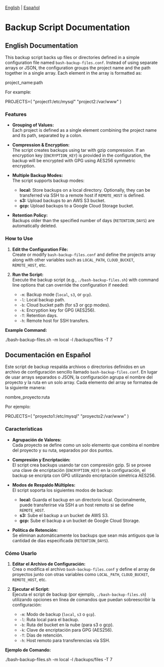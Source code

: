 [English](#english-documentation) | [Español](#documentación-en-español)

# Backup Script Documentation

## English Documentation

This backup script backs up files or directories defined in a simple configuration file named `bash-backup-files.conf`. Instead of using separate arrays or JSON, the configuration groups the project name and the path together in a single array. Each element in the array is formatted as:

   project_name:path

For example:

   PROJECTS=(
     "project1:/etc/mysql"
     "project2:/var/www"
   )

### Features

- **Grouping of Values:**  
  Each project is defined as a single element combining the project name and its path, separated by a colon.

- **Compression & Encryption:**  
  The script creates backups using tar with gzip compression. If an encryption key (`ENCRYPTION_KEY`) is provided in the configuration, the backup will be encrypted with GPG using AES256 symmetric encryption.

- **Multiple Backup Modes:**  
  The script supports backup modes:

    - **local:** Store backups on a local directory. Optionally, they can be transferred via SSH to a remote host if `REMOTE_HOST` is defined.
    - **s3:** Upload backups to an AWS S3 bucket.
    - **gcp:** Upload backups to a Google Cloud Storage bucket.

- **Retention Policy:**  
  Backups older than the specified number of days (`RETENTION_DAYS`) are automatically deleted.

### How to Use

1. **Edit the Configuration File:**  
   Create or modify `bash-backup-files.conf` and define the projects array along with other variables such as `LOCAL_PATH`, `CLOUD_BUCKET`, `REMOTE_HOST`, etc.

2. **Run the Script:**  
   Execute the backup script (e.g., `./bash-backup-files.sh`) with command line options that can override the configuration if needed:

   - `-m`: Backup mode (`local`, `s3`, or `gcp`).
   - `-l`: Local backup path.
   - `-b`: Cloud bucket path (for s3 or gcp modes).
   - `-k`: Encryption key for GPG (AES256).
   - `-T`: Retention days.
   - `-h`: Remote host for SSH transfers.

**Example Command:**

   ./bash-backup-files.sh -m local -l /backups/files -T 7

## Documentación en Español

Este script de backup respalda archivos o directorios definidos en un archivo de configuración sencillo llamado `bash-backup-files.conf`. En lugar de usar arrays separados o JSON, la configuración agrupa el nombre del proyecto y la ruta en un solo array. Cada elemento del array se formatea de la siguiente manera:

   nombre_proyecto:ruta

Por ejemplo:

   PROJECTS=(
     "proyecto1:/etc/mysql"
     "proyecto2:/var/www"
   )

### Características

- **Agrupación de Valores:**  
  Cada proyecto se define como un solo elemento que combina el nombre del proyecto y su ruta, separados por dos puntos.

- **Compresión y Encriptación:**  
  El script crea backups usando tar con compresión gzip. Si se provee una clave de encriptación (`ENCRYPTION_KEY`) en la configuración, el backup se encripta con GPG utilizando encriptación simétrica AES256.

- **Modos de Respaldo Múltiples:**  
  El script soporta los siguientes modos de backup:

    - **local:** Guarda el backup en un directorio local. Opcionalmente, puede transferirse vía SSH a un host remoto si se define `REMOTE_HOST`.
    - **s3:** Sube el backup a un bucket de AWS S3.
    - **gcp:** Sube el backup a un bucket de Google Cloud Storage.

- **Política de Retención:**  
  Se eliminan automáticamente los backups que sean más antiguos que la cantidad de días especificada (`RETENTION_DAYS`).

### Cómo Usarlo

1. **Editar el Archivo de Configuración:**  
   Crea o modifica el archivo `bash-backup-files.conf` y define el array de proyectos junto con otras variables como `LOCAL_PATH`, `CLOUD_BUCKET`, `REMOTE_HOST`, etc.

2. **Ejecutar el Script:**  
   Ejecuta el script de backup (por ejemplo, `./bash-backup-files.sh`) utilizando opciones en línea de comandos que puedan sobreescribir la configuración:

   - `-m`: Modo de backup (`local`, `s3` o `gcp`).
   - `-l`: Ruta local para el backup.
   - `-b`: Ruta del bucket en la nube (para s3 o gcp).
   - `-k`: Clave de encriptación para GPG (AES256).
   - `-T`: Días de retención.
   - `-h`: Host remoto para transferencias vía SSH.

**Ejemplo de Comando:**

   ./bash-backup-files.sh -m local -l /backups/files -T 7
